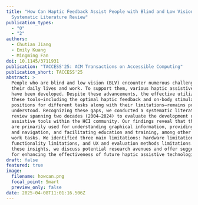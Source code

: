 ```yaml
---
title: "How Can Haptic Feedback Assist People with Blind and Low Vision (BLV): A
  Systematic Literature Review"
publication_types:
  - "0"
  - "2"
authors:
  - Chutian Jiang
  - Emily Kuang
  - Mingming Fan
doi: 10.1145/3711931
publication: "TACCESS'25: ACM Transactions on Accessible Computing"
publication_short: TACCESS'25
abstract: >
  People who are blind and low vision (BLV) encounter numerous challenges in
  their daily lives and work. To support them, various haptic assistive tools
  have been developed. Despite these advancements, the effective utilization of
  these tools—including the optimal haptic feedback and on-body stimulation
  positions for different tasks along with their limitations—remains poorly
  understood. Recognizing these gaps, we conducted a systematic literature
  review spanning two decades (2004–2024) to evaluate the development of haptic
  assistive tools within the HCI community. Our findings reveal that these tools
  are primarily used for understanding graphical information, providing guidance
  and navigation, and facilitating education and training, among other life and
  work tasks. We identified three main limitations: hardware limitations,
  functionality limitations, and UX and evaluation methods limitations. Based on
  these insights, we discuss potential research avenues and offer suggestions
  for enhancing the effectiveness of future haptic assistive technologies.
draft: false
featured: true
image:
  filename: howcan.png
  focal_point: Smart
  preview_only: false
date: 2025-04-08T11:01:16.506Z
---
```

